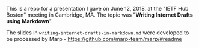 This is a repo for a presentation I gave on June 12, 2018, at the "IETF Hub Boston" meeting in Cambridge, MA.
The topic was "**Writing Internet Drafts using Markdown**".

The slides in `writing-internet-drafts-in-markdown.md` were developed to be processed by Marp - https://github.com/marp-team/marp/#readme
